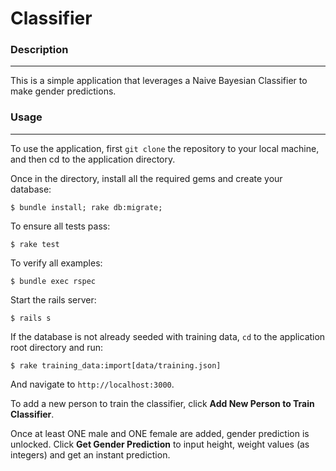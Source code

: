 # Classifier

### Description
***
This is a simple application that leverages a Naive Bayesian Classifier to make gender predictions.

### Usage
***
To use the application, first ```git clone``` the repository to your local machine, and then cd to the application directory.

Once in the directory, install all the required gems and create your database:
```
$ bundle install; rake db:migrate;
```
To ensure all tests pass:
```
$ rake test
```
To verify all examples:
```
$ bundle exec rspec
```
Start the rails server:
```
$ rails s
```
If the database is not already seeded with training data, ```cd``` to the application root directory and run:
```
$ rake training_data:import[data/training.json]
```

And navigate to ```http://localhost:3000```.

To add a new person to train the classifier, click **Add New Person to Train Classifier**.

Once at least ONE male and ONE female are added, gender prediction is unlocked. Click **Get Gender Prediction** to input height, weight values (as integers) and get an instant prediction.
